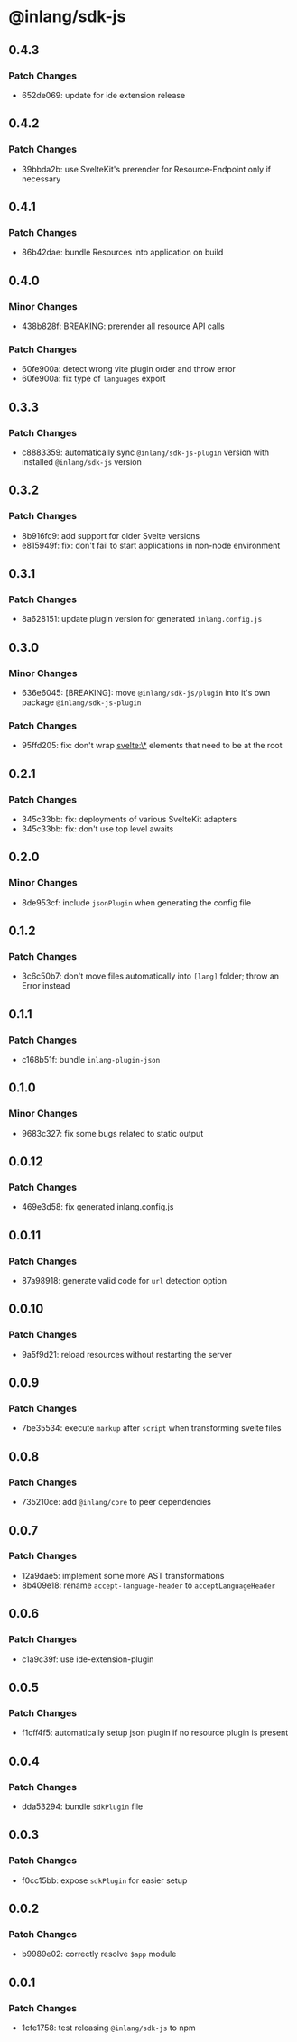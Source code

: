 # @inlang/sdk-js

## 0.4.3

### Patch Changes

- 652de069: update for ide extension release

## 0.4.2

### Patch Changes

- 39bbda2b: use SvelteKit's prerender for Resource-Endpoint only if necessary

## 0.4.1

### Patch Changes

- 86b42dae: bundle Resources into application on build

## 0.4.0

### Minor Changes

- 438b828f: BREAKING: prerender all resource API calls

### Patch Changes

- 60fe900a: detect wrong vite plugin order and throw error
- 60fe900a: fix type of `languages` export

## 0.3.3

### Patch Changes

- c8883359: automatically sync `@inlang/sdk-js-plugin` version with installed `@inlang/sdk-js` version

## 0.3.2

### Patch Changes

- 8b916fc9: add support for older Svelte versions
- e815949f: fix: don't fail to start applications in non-node environment

## 0.3.1

### Patch Changes

- 8a628151: update plugin version for generated `inlang.config.js`

## 0.3.0

### Minor Changes

- 636e6045: [BREAKING]: move `@inlang/sdk-js/plugin` into it's own package `@inlang/sdk-js-plugin`

### Patch Changes

- 95ffd205: fix: don't wrap <svelte:\*> elements that need to be at the root

## 0.2.1

### Patch Changes

- 345c33bb: fix: deployments of various SvelteKit adapters
- 345c33bb: fix: don't use top level awaits

## 0.2.0

### Minor Changes

- 8de953cf: include `jsonPlugin` when generating the config file

## 0.1.2

### Patch Changes

- 3c6c50b7: don't move files automatically into `[lang]` folder; throw an Error instead

## 0.1.1

### Patch Changes

- c168b51f: bundle `inlang-plugin-json`

## 0.1.0

### Minor Changes

- 9683c327: fix some bugs related to static output

## 0.0.12

### Patch Changes

- 469e3d58: fix generated inlang.config.js

## 0.0.11

### Patch Changes

- 87a98918: generate valid code for `url` detection option

## 0.0.10

### Patch Changes

- 9a5f9d21: reload resources without restarting the server

## 0.0.9

### Patch Changes

- 7be35534: execute `markup` after `script` when transforming svelte files

## 0.0.8

### Patch Changes

- 735210ce: add `@inlang/core` to peer dependencies

## 0.0.7

### Patch Changes

- 12a9dae5: implement some more AST transformations
- 8b409e18: rename `accept-language-header` to `acceptLanguageHeader`

## 0.0.6

### Patch Changes

- c1a9c39f: use ide-extension-plugin

## 0.0.5

### Patch Changes

- f1cff4f5: automatically setup json plugin if no resource plugin is present

## 0.0.4

### Patch Changes

- dda53294: bundle `sdkPlugin` file

## 0.0.3

### Patch Changes

- f0cc15bb: expose `sdkPlugin` for easier setup

## 0.0.2

### Patch Changes

- b9989e02: correctly resolve `$app` module

## 0.0.1

### Patch Changes

- 1cfe1758: test releasing `@inlang/sdk-js` to npm
